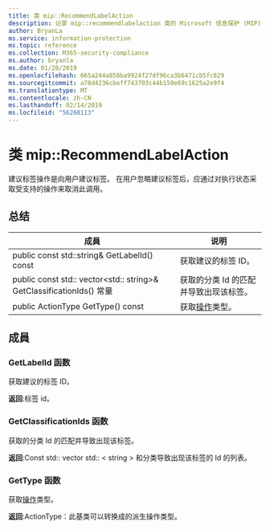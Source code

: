 ```yaml
---
title: 类 mip::RecommendLabelAction
description: 记录 mip::recommendlabelaction 类的 Microsoft 信息保护 (MIP) SDK。
author: BryanLa
ms.service: information-protection
ms.topic: reference
ms.collection: M365-security-compliance
ms.author: bryanla
ms.date: 01/28/2019
ms.openlocfilehash: 665a244a858ba9924f27df96ca3b6471cb5fc829
ms.sourcegitcommit: a78d4236cbeff743703c44b150e69c1625a2e9f4
ms.translationtype: MT
ms.contentlocale: zh-CN
ms.lasthandoff: 02/14/2019
ms.locfileid: "56260113"
---
```

# <a name="class-miprecommendlabelaction"></a>类 mip::RecommendLabelAction 
建议标签操作是向用户建议标签。 在用户忽略建议标签后，应通过对执行状态采取受支持的操作来取消此调用。
  
## <a name="summary"></a>总结
 成員                        | 说明                                
--------------------------------|---------------------------------------------
public const std::string& GetLabelId() const  |  获取建议的标签 ID。
public const std:: vector\<std:: string\>& GetClassificationIds() 常量  |  获取的分类 Id 的匹配并导致出现该标签。
public ActionType GetType() const  |  获取[操作](class_mip_action.md)类型。
  
## <a name="members"></a>成員
  
### <a name="getlabelid-function"></a>GetLabelId 函数
获取建议的标签 ID。

  
**返回**:标签 id。
  
### <a name="getclassificationids-function"></a>GetClassificationIds 函数
获取的分类 Id 的匹配并导致出现该标签。

  
**返回**:Const std:: vector std:: < string > 和分类导致出现该标签的 Id 的列表。
  
### <a name="gettype-function"></a>GetType 函数
获取[操作](class_mip_action.md)类型。

  
**返回**:ActionType：此基类可以转换成的派生操作类型。

